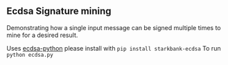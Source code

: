 ## Ecdsa Signature mining
Demonstrating how a single input message can be signed multiple times to mine for a desired result. 

Uses [ecdsa-python](https://github.com/starkbank/ecdsa-python) please install with `pip install starkbank-ecdsa`
To run `python ecdsa.py`

